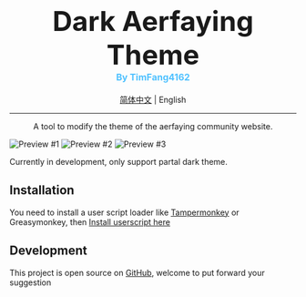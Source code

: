 <h1 align=center style="">
    <span style="font-size: 3rem">Dark Aerfaying Theme</span>
    <div style="font-size: 1rem;color: rgb(79,193,255)">
    By TimFang4162
    </div>
</h1>

<center>  

[简体中文](https://aerfaying.com/Studios/24622/Forum/PostView?postId=6407) | English

***

A tool to modify the theme of the aerfaying community website.

</center>

![Preview #1](https://raw.githubusercontent.com/Tim-Fang/Dark-Aerfaying-Theme/master/images/ss1.png)
![Preview #2](https://raw.githubusercontent.com/Tim-Fang/Dark-Aerfaying-Theme/master/images/ss2.png)
![Preview #3](https://raw.githubusercontent.com/Tim-Fang/Dark-Aerfaying-Theme/master/images/ss3.png)

Currently in development, only support partal dark theme.

## Installation

You need to install a user script loader like [Tampermonkey](https://www.tampermonkey.net/) or Greasymonkey, then [Install userscript here](https://github.com/Tim-Fang/Dark-Aerfaying-Theme/raw/master/Dark%20Aerfaying.user.js)

## Development  

This project is open source on [GitHub](https://github.com/Tim-Fang/Dark-Aerfaying-Theme/), welcome to put forward your suggestion